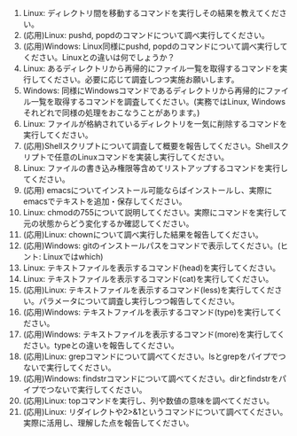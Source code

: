 1. Linux: ディレクトリ間を移動するコマンドを実行しその結果を教えてください。
1. (応用)Linux: pushd, popdのコマンドについて調べ実行してください。
1. (応用)Windows: Linux同様にpushd, popdのコマンドについて調べ実行してください。Linuxとの違いは何でしょうか？
1. Linux: あるディレクトリから再帰的にファイル一覧を取得するコマンドを実行してください。必要に応じて調査しつつ実施お願いします。
1. Windows: 同様にWindowsコマンドであるディレクトリから再帰的にファイル一覧を取得するコマンドを調査してください。(実務ではLinux, Windowsそれどれで同様の処理をおこなうことがあります。)
1. Linux: ファイルが格納されているディレクトリを一気に削除するコマンドを実行してください。
1. (応用)Shellスクリプトについて調査して概要を報告してください。Shellスクリプトで任意のLinuxコマンドを実装し実行してください。
1. Linux: ファイルの書き込み権限等含めてリストアップするコマンドを実行してください。
1. (応用) emacsについてインストール可能ならばインストールし、実際にemacsでテキストを追加・保存してください。
1. Linux: chmodの755について説明してください。実際にコマンドを実行して元の状態からどう変化するか確認してください。
1. (応用)Linux: chownについて調べ実行した結果を報告してください。
1. (応用)Windows: gitのインストールパスをコマンドで表示してください。(ヒント: Linuxではwhich)
1. Linux: テキストファイルを表示するコマンド(head)を実行してください。
1. Linux: テキストファイルを表示するコマンド(cat)を実行してください。
1. (応用)Linux: テキストファイルを表示するコマンド(less)を実行してください。パラメータについて調査し実行しつつ報告してください。
1. (応用)Windows: テキストファイルを表示するコマンド(type)を実行してください。
1. (応用)Windows: テキストファイルを表示するコマンド(more)を実行してください。typeとの違いを報告してください。
1. (応用)Linux: grepコマンドについて調べてください。lsとgrepをパイプでつないで実行してください。
1. (応用)Windows: findstrコマンドについて調べてください。dirとfindstrをパイプでつないで実行してください。
1. (応用)Linux: topコマンドを実行し、列や数値の意味を調べてください。
1. (応用)Linux: リダイレクトや2>&1というコマンドについて調べてください。実際に活用し、理解した点を報告してください。